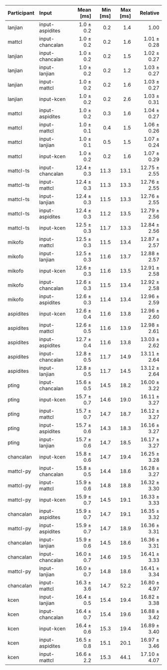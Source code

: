 | Participant | Input | Mean [ms] | Min [ms] | Max [ms] | Relative |
|:---|:---|---:|---:|---:|---:|
| lanjian | input-aspidites | 1.0 ± 0.2 | 0.2 | 1.4 | 1.00 |
| mattcl | input-chancalan | 1.0 ± 0.2 | 0.2 | 1.6 | 1.01 ± 0.28 |
| lanjian | input-chancalan | 1.0 ± 0.2 | 0.2 | 1.5 | 1.02 ± 0.27 |
| lanjian | input-lanjian | 1.0 ± 0.2 | 0.2 | 1.2 | 1.03 ± 0.27 |
| lanjian | input-mattcl | 1.0 ± 0.2 | 0.2 | 1.6 | 1.03 ± 0.27 |
| lanjian | input-kcen | 1.0 ± 0.2 | 0.2 | 2.6 | 1.03 ± 0.31 |
| mattcl | input-aspidites | 1.0 ± 0.2 | 0.3 | 1.6 | 1.04 ± 0.27 |
| mattcl | input-mattcl | 1.0 ± 0.1 | 0.4 | 1.5 | 1.06 ± 0.26 |
| mattcl | input-lanjian | 1.0 ± 0.1 | 0.5 | 1.5 | 1.07 ± 0.24 |
| mattcl | input-kcen | 1.0 ± 0.2 | 0.2 | 1.6 | 1.07 ± 0.29 |
| mattcl-ts | input-chancalan | 12.4 ± 0.3 | 11.3 | 13.1 | 12.75 ± 2.55 |
| mattcl-ts | input-mattcl | 12.4 ± 0.3 | 11.3 | 13.3 | 12.76 ± 2.55 |
| mattcl-ts | input-lanjian | 12.4 ± 0.3 | 11.5 | 13.3 | 12.76 ± 2.55 |
| mattcl-ts | input-aspidites | 12.4 ± 0.3 | 11.2 | 13.5 | 12.79 ± 2.56 |
| mattcl-ts | input-kcen | 12.5 ± 0.3 | 11.7 | 13.3 | 12.84 ± 2.56 |
| mikofo | input-mattcl | 12.5 ± 0.3 | 11.5 | 13.4 | 12.87 ± 2.57 |
| mikofo | input-lanjian | 12.5 ± 0.3 | 11.6 | 13.7 | 12.88 ± 2.57 |
| mikofo | input-kcen | 12.6 ± 0.3 | 11.6 | 13.5 | 12.91 ± 2.58 |
| mikofo | input-chancalan | 12.6 ± 0.3 | 11.5 | 13.4 | 12.92 ± 2.58 |
| mikofo | input-aspidites | 12.6 ± 0.3 | 11.4 | 13.4 | 12.96 ± 2.59 |
| aspidites | input-kcen | 12.6 ± 0.4 | 11.6 | 13.8 | 12.96 ± 2.60 |
| aspidites | input-mattcl | 12.6 ± 0.5 | 11.6 | 13.9 | 12.98 ± 2.61 |
| aspidites | input-aspidites | 12.7 ± 0.4 | 11.6 | 13.8 | 13.03 ± 2.62 |
| aspidites | input-chancalan | 12.8 ± 0.5 | 11.7 | 14.9 | 13.11 ± 2.64 |
| aspidites | input-lanjian | 12.8 ± 0.5 | 11.7 | 14.5 | 13.12 ± 2.64 |
| pting | input-chancalan | 15.6 ± 0.5 | 14.5 | 18.2 | 16.00 ± 3.22 |
| pting | input-kcen | 15.7 ± 0.7 | 14.6 | 19.0 | 16.11 ± 3.27 |
| pting | input-mattcl | 15.7 ± 0.7 | 14.7 | 18.7 | 16.12 ± 3.27 |
| pting | input-aspidites | 15.7 ± 0.6 | 14.3 | 18.3 | 16.16 ± 3.27 |
| pting | input-lanjian | 15.7 ± 0.6 | 14.7 | 18.5 | 16.17 ± 3.27 |
| chancalan | input-kcen | 15.8 ± 0.6 | 14.7 | 19.4 | 16.25 ± 3.28 |
| mattcl-py | input-chancalan | 15.8 ± 0.5 | 14.4 | 18.6 | 16.28 ± 3.27 |
| mattcl-py | input-mattcl | 15.9 ± 0.6 | 14.8 | 18.8 | 16.32 ± 3.30 |
| mattcl-py | input-kcen | 15.9 ± 0.7 | 14.5 | 19.1 | 16.33 ± 3.33 |
| chancalan | input-aspidites | 15.9 ± 0.7 | 14.7 | 19.1 | 16.35 ± 3.32 |
| mattcl-py | input-aspidites | 15.9 ± 0.7 | 14.7 | 18.9 | 16.36 ± 3.31 |
| chancalan | input-lanjian | 15.9 ± 0.6 | 14.5 | 18.6 | 16.36 ± 3.31 |
| chancalan | input-chancalan | 16.0 ± 0.7 | 14.6 | 19.5 | 16.41 ± 3.33 |
| mattcl-py | input-lanjian | 16.0 ± 0.7 | 14.8 | 18.6 | 16.41 ± 3.34 |
| chancalan | input-mattcl | 16.3 ± 3.6 | 14.7 | 52.2 | 16.80 ± 4.97 |
| kcen | input-lanjian | 16.4 ± 0.5 | 15.4 | 19.4 | 16.82 ± 3.38 |
| kcen | input-chancalan | 16.4 ± 0.7 | 15.4 | 19.6 | 16.88 ± 3.42 |
| kcen | input-kcen | 16.4 ± 0.6 | 15.3 | 19.4 | 16.89 ± 3.40 |
| kcen | input-aspidites | 16.5 ± 0.8 | 15.1 | 20.1 | 16.97 ± 3.46 |
| kcen | input-mattcl | 16.6 ± 2.2 | 15.3 | 44.1 | 17.10 ± 4.07 |
